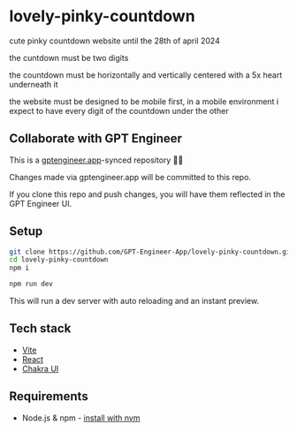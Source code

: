 # lovely-pinky-countdown

cute pinky countdown website until the 28th of april 2024

the cuntdown must be two digits

the countdown must be horizontally and vertically centered with a 5x heart underneath it

the website must be designed to be mobile first, in a mobile environment i expect to have every digit of the countdown under the other

## Collaborate with GPT Engineer

This is a [gptengineer.app](https://gptengineer.app)-synced repository 🌟🤖

Changes made via gptengineer.app will be committed to this repo.

If you clone this repo and push changes, you will have them reflected in the GPT Engineer UI.

## Setup

```sh
git clone https://github.com/GPT-Engineer-App/lovely-pinky-countdown.git
cd lovely-pinky-countdown
npm i
```

```sh
npm run dev
```

This will run a dev server with auto reloading and an instant preview.

## Tech stack

- [Vite](https://vitejs.dev/)
- [React](https://react.dev/)
- [Chakra UI](https://chakra-ui.com/)

## Requirements

- Node.js & npm - [install with nvm](https://github.com/nvm-sh/nvm#installing-and-updating)
